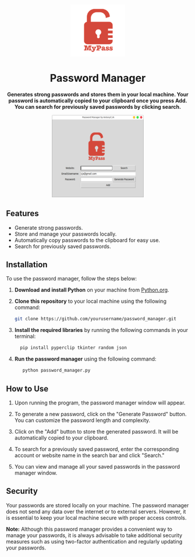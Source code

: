 <p align="center">
  <img src="./password_manager/logo.png" alt="Password Manager" width="150">
</p>

<h1 align="center">Password Manager</h1>

<p align="center">
  <strong>Generates strong passwords and stores them in your local machine. Your password is automatically copied to your clipboard once you press Add. You can search for previously saved passwords by clicking search.</strong>
</p>

<p align="center">
  <img src="./password_manager/password-manager.png" alt="Screenshot" width="50%">
</p>

## Features

- Generate strong passwords.
- Store and manage your passwords locally.
- Automatically copy passwords to the clipboard for easy use.
- Search for previously saved passwords.

## Installation

To use the password manager, follow the steps below:

1. **Download and install Python** on your machine from [Python.org](https://www.python.org/).

2. **Clone this repository** to your local machine using the following command:

   ```bash
   git clone https://github.com/yourusername/password_manager.git
   ```
3. **Install the required libraries** by running the following commands in your terminal:
    ```bash
      pip install pyperclip tkinter random json
    ```
4. **Run the password manager** using the following command:
   ```bash
      python password_manager.py
    ```

## How to Use
  1. Upon running the program, the password manager window will appear.

  2. To generate a new password, click on the "Generate Password" button. You can customize the password length and complexity.

  3. Click on the "Add" button to store the generated password. It will be automatically copied to your clipboard.

  4. To search for a previously saved password, enter the corresponding account or website name in the search bar and click "Search."

  5. You can view and manage all your saved passwords in the password manager window.

## Security

Your passwords are stored locally on your machine. The password manager does not send any data over the internet or to external servers. However, it is essential to keep your local machine secure with proper access controls.

**Note:** Although this password manager provides a convenient way to manage your passwords, it is always advisable to take additional security measures such as using two-factor authentication and regularly updating your passwords.
